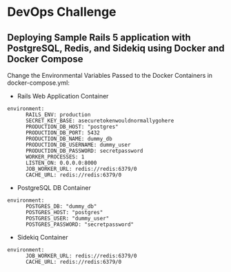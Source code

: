 # DevOps Challenge

## Deploying Sample Rails 5 application with PostgreSQL, Redis, and Sidekiq using Docker and Docker Compose

Change the Environmental Variables Passed to the Docker Containers in docker-compose.yml:

- Rails Web Application Container
```
environment:
      RAILS_ENV: production
      SECRET_KEY_BASE: asecuretokenwouldnormallygohere
      PRODUCTION_DB_HOST: "postgres"
      PRODUCTION_DB_PORT: 5432
      PRODUCTION_DB_NAME: dummy_db 
      PRODUCTION_DB_USERNAME: dummy_user
      PRODUCTION_DB_PASSWORD: secretpassword
      WORKER_PROCESSES: 1  
      LISTEN_ON: 0.0.0.0:8000
      JOB_WORKER_URL: redis://redis:6379/0
      CACHE_URL: redis://redis:6379/0
```

- PostgreSQL DB Container
```
environment:
      POSTGRES_DB: "dummy_db"
      POSTGRES_HOST: "postgres"
      POSTGRES_USER: "dummy_user"
      POSTGRES_PASSWORD: "secretpassword"
```

- Sidekiq Container
```
environment:
      JOB_WORKER_URL: redis://redis:6379/0
      CACHE_URL: redis://redis:6379/0
```

